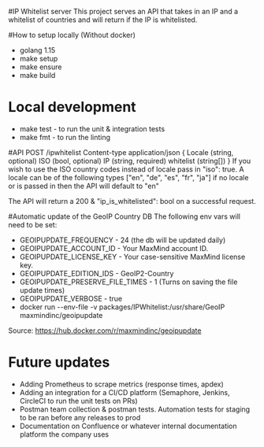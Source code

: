 #IP Whitelist server
This project serves an API that takes in an IP and a whitelist of countries and will return if the IP is whitelisted.  

#How to setup locally (Without docker)
* golang 1.15
* make setup
* make ensure
* make build

# Local development
* make test - to run the unit & integration tests
* make fmt - to run the linting

#API
POST /ipwhitelist
Content-type application/json
{
Locale (string, optional)
ISO (bool, optional)
IP (string, required)
whitelist (string[])
}
If you wish to use the ISO country codes instead of locale pass in "iso": true.
A locale can be of the following types ["en", "de", "es", "fr", "ja"] if no locale or is passed in then the API will default to "en"

The API will return a 200 & "ip_is_whitelisted": bool on a successful request.

#Automatic update of the GeoIP Country DB
The following env vars will need to be set: 
* GEOIPUPDATE_FREQUENCY - 24 (the db will be updated daily)
* GEOIPUPDATE_ACCOUNT_ID - Your MaxMind account ID.
* GEOIPUPDATE_LICENSE_KEY - Your case-sensitive MaxMind license key.
* GEOIPUPDATE_EDITION_IDS - GeoIP2-Country
* GEOIPUPDATE_PRESERVE_FILE_TIMES - 1 (Turns on saving the file update times)
* GEOIPUPDATE_VERBOSE - true
* docker run --env-file <file> -v packages/IPWhitelist:/usr/share/GeoIP maxmindinc/geoipupdate

Source: https://hub.docker.com/r/maxmindinc/geoipupdate

# Future updates
* Adding Prometheus to scrape metrics (response times, apdex)
* Adding an integration for a CI/CD platform (Semaphore, Jenkins, CircleCI to run the unit tests on PRs)
* Postman team collection & postman tests. Automation tests for staging to be ran before any releases to prod
* Documentation on Confluence or whatever internal documentation platform the company uses